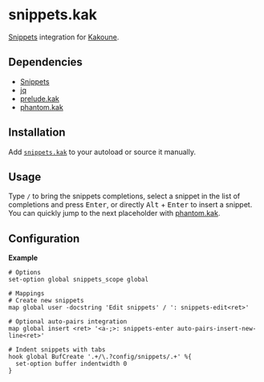 # snippets.kak

[Snippets] integration for [Kakoune].

[Snippets]: https://github.com/alexherbo2/snippets
[Kakoune]: https://kakoune.org

## Dependencies

- [Snippets]
- [jq]
- [prelude.kak]
- [phantom.kak]

[jq]: https://stedolan.github.io/jq/
[prelude.kak]: https://github.com/alexherbo2/prelude.kak
[phantom.kak]: https://github.com/alexherbo2/phantom.kak

## Installation

Add [`snippets.kak`](rc/snippets.kak) to your autoload or source it manually.

## Usage

Type `/` to bring the snippets completions,
select a snippet in the list of completions and press <kbd>Enter</kbd>,
or directly <kbd>Alt</kbd> + <kbd>Enter</kbd> to insert a snippet.
You can quickly jump to the next placeholder with [phantom.kak].

## Configuration

**Example**

``` kak
# Options
set-option global snippets_scope global

# Mappings
# Create new snippets
map global user -docstring 'Edit snippets' / ': snippets-edit<ret>'

# Optional auto-pairs integration
map global insert <ret> '<a-;>: snippets-enter auto-pairs-insert-new-line<ret>'

# Indent snippets with tabs
hook global BufCreate '.+/\.?config/snippets/.+' %{
  set-option buffer indentwidth 0
}
```
